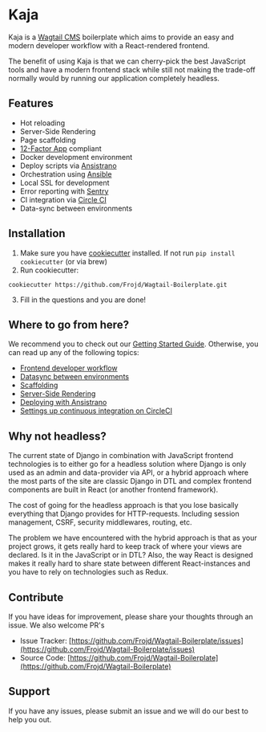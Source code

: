 # Kaja

Kaja is a [Wagtail CMS](https://wagtail.io/) boilerplate which aims to provide an easy and modern developer workflow with a React-rendered frontend.

The benefit of using Kaja is that we can cherry-pick the best JavaScript tools and have a 
modern frontend stack while still not making the trade-off normally would by running our application completely headless.

## Features

- Hot reloading
- Server-Side Rendering
- Page scaffolding
- [12-Factor App](https://12factor.net/) compliant
- Docker development environment
- Deploy scripts via [Ansistrano](https://github.com/ansistrano)
- Orchestration using [Ansible](https://github.com/ansible/ansible)
- Local SSL for development
- Error reporting with [Sentry](https://sentry.io/)
- CI integration via [Circle CI](https://circleci.com/)
- Data-sync between environments

## Installation

1. Make sure you have [cookiecutter](https://github.com/audreyr/cookiecutter/blob/master/docs/index.rst) installed. If not run `pip install cookiecutter` (or via brew)
2. Run cookiecutter:
```
cookiecutter https://github.com/Frojd/Wagtail-Boilerplate.git
```

3. Fill in the questions and you are done!

## Where to go from here?
We recommend you to check out our [Getting Started Guide](https://github.com/Frojd/Wagtail-Boilerplate/blob/master/docs/bash-helper-scripts.md). Otherwise, you can read up any of the following topics:
- [Frontend developer workflow](https://github.com/Frojd/Wagtail-Boilerplate/blob/master/docs/frontend.md)
- [Datasync between environments](https://github.com/Frojd/Wagtail-Boilerplate/blob/master/docs/data-sync.md)
- [Scaffolding](https://github.com/Frojd/Wagtail-Boilerplate/blob/master/docs/scaffolding.md)
- [Server-Side Rendering](https://github.com/Frojd/Wagtail-Boilerplate/blob/master/docs/server-side-rendering.md)
- [Deploying with Ansistrano](https://github.com/Frojd/Wagtail-Boilerplate/blob/master/docs/deployment.md)
- [Settings up continuous integration on CircleCI](https://github.com/Frojd/Wagtail-Boilerplate/blob/master/docs/ci.md)

## Why not headless?
The current state of Django in combination with JavaScript frontend technologies is 
to either go for a headless solution where Django is only used as an admin and data-provider
via API, or a hybrid approach where the most parts of the site are classic Django in DTL and complex frontend
components are built in React (or another frontend framework).


The cost of going for the headless approach is that you lose basically everything
that Django provides for HTTP-requests. Including session management, CSRF, 
security middlewares, routing, etc.

The problem we have encountered with the hybrid approach is that as your project grows,
it gets really hard to keep track of where your views are declared. 
Is it in the JavaScript or in DTL? Also, the way React is designed makes it really 
hard to share state between different React-instances and you have to rely on technologies such as Redux.

## Contribute

If you have ideas for improvement, please share your thoughts through an issue. We also welcome PR's

- Issue Tracker: [https://github.com/Frojd/Wagtail-Boilerplate/issues](https://github.com/Frojd/Wagtail-Boilerplate/issues)
- Source Code: [https://github.com/Frojd/Wagtail-Boilerplate](https://github.com/Frojd/Wagtail-Boilerplate)

## Support

If you have any issues, please submit an issue and we will do our best to help you out.
